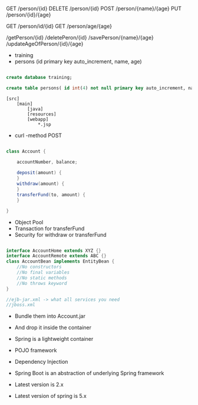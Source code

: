 GET /person/{id}
DELETE /person/{id}
POST /person/{name}/{age}
PUT /person/{id}/{age}

GET /person/id/{id}
GET /person/age/{age}


/getPerson/{id}
/deletePeron/{id}
/savePerson/{name}/{age}
/updateAgeOfPerson/{id}/{age}





* training
* persons (id primary key auto_increment, name, age)

```sql

create database training;

create table persons( id int(4) not null primary key auto_increment, name varchar(40), age int(4));

```


```
[src]
	[main]
		[java]
		[resources]
		[webapp]
			*.jsp
```





* curl -method POST

``` java

class Account {

	accountNumber, balance;
	
	deposit(amount) {
	}
	withdraw(amount) {
	}
	transferFund(to, amount) {
	}

}
```

* Object Pool
* Transaction for transferFund
* Security for withdraw or transferFund

``` java

interface AccountHome extends XYZ {}
interface AccountRemote extends ABC {}
class AccountBean implements EntityBean {
	//No constructors
	//No final variables
	//No static methods
	//No throws keyword
}

//ejb-jar.xml -> what all services you need
//jboss.xml

```

* Bundle them into Account.jar
* And drop it inside the container


* Spring is a lightweight container
* POJO framework
* Dependency Injection

* Spring Boot is an abstraction of underlying Spring framework
* Latest version is 2.x
* Latest version of spring is 5.x
















